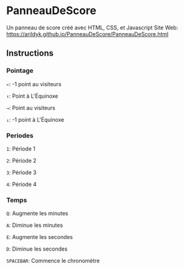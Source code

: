 # PanneauDeScore
Un panneau de score créé avec HTML, CSS, et Javascript
Site Web: https://arildyk.github.io/PanneauDeScore/PanneauDeScore.html

## Instructions
### Pointage
`←`: -1 point au visiteurs

`↑`: Point à L'Équinoxe

`→`: Point au visiteurs

`↓`: -1 point à L'Équinoxe

### Periodes
`1`: Période 1

`2`: Période 2

`3`: Période 3

`4`: Période 4

### Temps
`Q`: Augmente les minutes

`A`: Diminue les minutes

`E`: Augmente les secondes

`D`: Diminue les secondes

`SPACEBAR`: Commence le chronomètre
